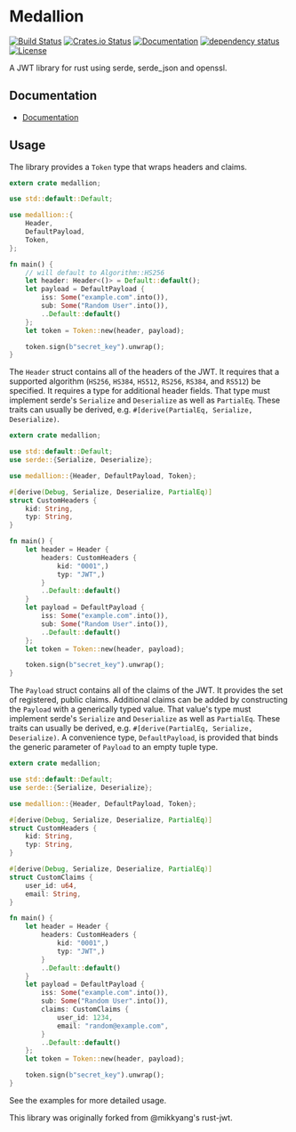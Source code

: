 Medallion
=========
[![Build Status](https://travis-ci.org/cmdln/medallion.svg?branch=master)](https://travis-ci.org/cmdln/medallion)
[![Crates.io Status](http://meritbadge.herokuapp.com/medallion)](https://crates.io/crates/medallion)
[![Documentation](https://docs.rs/medallion/badge.svg)](https://docs.rs/medallion)
[![dependency status](https://deps.rs/crate/medallion/2.2.2/status.svg)](https://deps.rs/crate/medallion/2.2.2)
[![License](https://img.shields.io/badge/license-MIT-blue.svg)](https://raw.githubusercontent.com/cmdln/medallion/master/LICENSE)

A JWT library for rust using serde, serde_json and openssl.

## Documentation

- [Documentation](https://cmdln.github.io/medallion/)

## Usage

The library provides a `Token` type that wraps headers and claims.

```rust
extern crate medallion;

use std::default::Default;

use medallion::{
    Header,
    DefaultPayload,
    Token,
};

fn main() {
    // will default to Algorithm::HS256
    let header: Header<()> = Default::default();
    let payload = DefaultPayload {
        iss: Some("example.com".into()),
        sub: Some("Random User".into()),
        ..Default::default()
    };
    let token = Token::new(header, payload);

    token.sign(b"secret_key").unwrap();
}
```

The `Header` struct contains all of the headers of the JWT. It requires that a supported algorithm (`HS256`, `HS384`, `HS512`, `RS256`, `RS384`, and `RS512`) be specified. It requires a type for additional header fields. That type must implement serde's `Serialize` and `Deserialize` as well as `PartialEq`. These traits can usually be derived, e.g.  `#[derive(PartialEq, Serialize, Deserialize)`.

```rust
extern crate medallion;

use std::default::Default;
use serde::{Serialize, Deserialize};

use medallion::{Header, DefaultPayload, Token};

#[derive(Debug, Serialize, Deserialize, PartialEq)]
struct CustomHeaders {
    kid: String,
    typ: String,
}

fn main() {
    let header = Header {
        headers: CustomHeaders {
            kid: "0001",)
            typ: "JWT",)
        }
        ..Default::default()
    }
    let payload = DefaultPayload {
        iss: Some("example.com".into()),
        sub: Some("Random User".into()),
        ..Default::default()
    };
    let token = Token::new(header, payload);

    token.sign(b"secret_key").unwrap();
}
```

The `Payload` struct contains all of the claims of the JWT. It provides the set of registered, public claims. Additional claims can be added by constructing the `Payload` with a generically typed value. That value's type must implement serde's `Serialize` and `Deserialize` as well as `PartialEq`. These traits can usually be derived, e.g.  `#[derive(PartialEq, Serialize, Deserialize)`. A convenience type, `DefaultPayload`, is provided that binds the generic parameter of `Payload` to an empty tuple type.

```rust
extern crate medallion;

use std::default::Default;
use serde::{Serialize, Deserialize};

use medallion::{Header, DefaultPayload, Token};

#[derive(Debug, Serialize, Deserialize, PartialEq)]
struct CustomHeaders {
    kid: String,
    typ: String,
}

#[derive(Debug, Serialize, Deserialize, PartialEq)]
struct CustomClaims {
    user_id: u64,
    email: String,
}

fn main() {
    let header = Header {
        headers: CustomHeaders {
            kid: "0001",)
            typ: "JWT",)
        }
        ..Default::default()
    }
    let payload = DefaultPayload {
        iss: Some("example.com".into()),
        sub: Some("Random User".into()),
        claims: CustomClaims {
            user_id: 1234,
            email: "random@example.com",
        }
        ..Default::default()
    };
    let token = Token::new(header, payload);

    token.sign(b"secret_key").unwrap();
}
```

See the examples for more detailed usage.

This library was originally forked from @mikkyang's rust-jwt.

